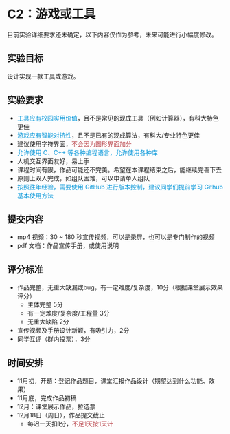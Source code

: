 # C2：游戏或工具

目前实验详细要求还未确定，以下内容仅作为参考，未来可能进行小幅度修改。

## 实验目标

设计实现一款工具或游戏。

## 实验要求

 - <span style="color: #0095d9">工具应有校园实用价值</span>，且不是常见的现成工具（例如计算器），有科大特色更佳
 - <span style="color: #0095d9">游戏应有智能对抗性</span>，且不是已有的现成算法，有科大/专业特色更佳
 - 建议使用字符界面，<span style="color: #b94047">不会因为图形界面加分</span>
 - <span style="color: #0095d9">允许使用 C、C++ 等各种编程语言，允许使用各种库</span>
 - 人机交互界面友好，易上手
 - 课程时间有限，作品可能还不完美。希望在本课程结束之后，能继续完善下去
 - 原则上双人完成，如组队困难，可以申请单人组队
 - <span style="color: #0095d9">按照往年经验，需要使用 GitHub 进行版本控制，建议同学们提前学习 Github 基本使用方法</span>

## 提交内容

 - mp4 视频：30 ~ 180 秒宣传视频，可以是录屏，也可以是专门制作的视频
 - pdf 文档：作品宣传手册，或使用说明

## 评分标准

 - 作品完整，无重大缺漏或bug，有一定难度/复杂度，10分（根据课堂展示效果评分）
   - 主体完整 5分
   - 有一定难度/复杂度/工程量 3分
   - 无重大缺陷 2分
 - 宣传视频及手册设计新颖，有吸引力，2分
 - 同学互评（群内投票），3分

## 时间安排

 - 11月初，开题：登记作品题目，课堂汇报作品设计（期望达到什么功能、效果）
 - 11月底，完成作品初稿
 - 12月：课堂展示作品，拉选票
 - 12月18日（周日），作品提交截止
   - 每迟一天扣1分，<span style="color: #b94047">不足1天按1天计</span>